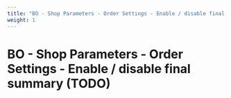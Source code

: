 ```yaml
---
title: "BO - Shop Parameters - Order Settings - Enable / disable final summary (TODO)"
weight: 1
---
```


# BO - Shop Parameters - Order Settings - Enable / disable final summary (TODO)
